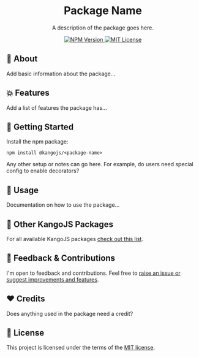 <div align="center">
<h1>Package Name</h1>
<p>A description of the package goes here.</p>

<div>
  <a href="https://www.npmjs.com/package/@kangojs/package-template" target="_blank">
    <img src="https://img.shields.io/npm/v/@kangojs/package-template?style=flat-square" alt="NPM Version" />
  </a>
  <a href="https://choosealicense.com/licenses/mit/" target="_blank">
    <img src="https://img.shields.io/npm/l/@kangojs/package-template?style=flat-square" alt="MIT License" />
  </a>
</div>
</div>

## 🤔 About
Add basic information about the package...

## 💥 Features
Add a list of features the package has...

## 🚀 Getting Started
Install the npm package:
```shell
npm install @kangojs/<package-name>
```

Any other setup or notes can go here. For example, do users need special config to enable decorators?

## 👷 Usage
Documentation on how to use the package...

## 🧰 Other KangoJS Packages
For all available KangoJS packages [check out this list](https://github.com/kangojs/kangojs#-other-kangojs-packages).

## 💬 Feedback & Contributions
I'm open to feedback and contributions. Feel free to [raise an issue or suggest improvements and features](https://github.com/kangojs/<package-name>).

## ❤️ Credits
Does anything used in the package need a credit?

## 📝 License
This project is licensed under the terms of the [MIT license](https://choosealicense.com/licenses/mit/).
